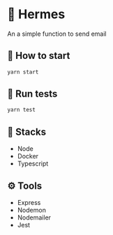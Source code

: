 # 📧 Hermes
An a simple function to send email

## 🏁 How to start
```bash
yarn start
```

## 🔬 Run tests
```bash
yarn test
```
## 🚀 Stacks
- Node
- Docker
- Typescript

## ⚙️ Tools
- Express
- Nodemon
- Nodemailer
- Jest